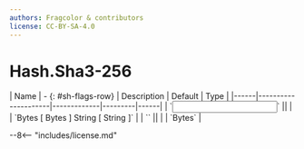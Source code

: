 ```yaml
---
authors: Fragcolor & contributors
license: CC-BY-SA-4.0
---
```



# Hash.Sha3-256

<div class="sh-parameters" markdown="1">
| Name | - {: #sh-flags-row} | Description | Default | Type |
|------|---------------------|-------------|---------|------|
| `<input>` || | | `Bytes [ Bytes ] String [ String ]` |
| `<output>` || | | `Bytes` |

</div>



--8<-- "includes/license.md"

